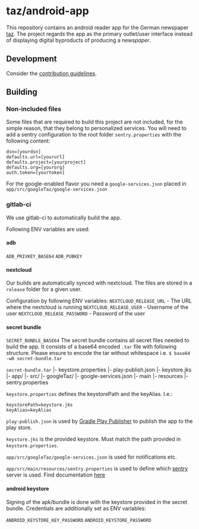 # taz/android-app

This repository contains an android reader app for the German
newspaper [taz](https://taz.de/).
The project regards the app as the primary outlet/user interface instead of
displaying digital byproducts of producing a news*paper*.

## Development

Consider the [contribution guidelines](./CONTRIBUTING.md).

## Building

### Non-included files

Some files that are required to build this project are not included, for the simple reason, that they belong to personalized services.
You will need to add a sentry configuration to the root folder `sentry.properties` with the following content:

```
dsn=[yourdsn]
defaults.url=[yoururl]
defaults.project=[yourproject]
defaults.org=[yourorg]
auth.token=[yourtoken]
```

For the google-enabled flavor you need a `google-services.json` placed in `app/src/googleTaz/google-services.json`

### gitlab-ci

We use gitlab-ci to automatically build the app.

Following ENV variables are used:

#### adb
`ADB_PRIVKEY_BASE64`
`ADB_PUBKEY`

#### nextcloud

Our builds are automatically synced with nextcloud.
The files are stored in a `release` folder for a given user.

Configuration by following ENV variables:
`NEXTCLOUD_RELEASE_URL` - The URL where the nextcloud is running
`NEXTCLOUD_RELEASE_USER` - Username of the user
`NEXTCLOUD_RELEASE_PASSWORD` - Password of the user

#### secret bundle
`SECRET_BUNDLE_BASE64`
The secret bundle contains all secret files needed to build the app.
It consists of a base64 encoded `.tar` file with following structure.
Please ensure to encode the tar without whitespace i.e. `$ base64 -w0 secret-bundle.tar`

`secret-bundle.tar`
|- keystore.properties
|- play-publish.json
|- keystore.jks
|- app/
    |- src/
        |- googleTaz/
            |- google-services.json
        |- main
            |- resources
                |- sentry.properties


`keystore.properties` defines the keystorePath and the keyAlias. I.e.:
```
keystorePath=keystore.jks
keyAlias=keyAlias
```

`play-publish.json` is used by [Gradle Play Publisher](https://github.com/Triple-T/gradle-play-publisher)
to publish the app to the play store.

`keystore.jks` is the provided keystore. Must match the path provided in `keystore.properties`.

`app/src/googleTaz/google-services.json` is used for notifications etc.

`app/src/main/resources/sentry.properties` is used to define which [sentry](https://sentry.io) server is used.
Find documentation [here](https://docs.sentry.io/clients/java/config/)

#### android keystore

Signing of the apk/bundle is done with the keystore provided in the secret bundle.
Credentials are additionally set as ENV variables:

`ANDROID_KEYSTORE_KEY_PASSWORD`
`ANDROID_KEYSTORE_PASSWORD`
